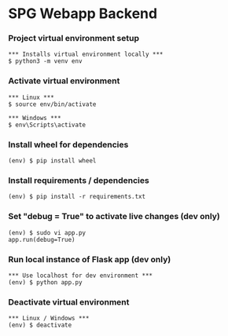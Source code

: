 # SPG Webapp Backend

### Project virtual environment setup
```
*** Installs virtual environment locally ***
$ python3 -m venv env
```

### Activate virtual environment
```
*** Linux ***
$ source env/bin/activate

*** Windows ***
$ env\Scripts\activate
```

### Install wheel for dependencies
```
(env) $ pip install wheel
```

### Install requirements / dependencies
```
(env) $ pip install -r requirements.txt
```

### Set "debug = True" to activate live changes (dev only)
```
(env) $ sudo vi app.py
app.run(debug=True)
```

### Run local instance of Flask app (dev only)
```
*** Use localhost for dev environment ***
(env) $ python app.py
```

### Deactivate virtual environment
```
*** Linux / Windows ***
(env) $ deactivate
```
